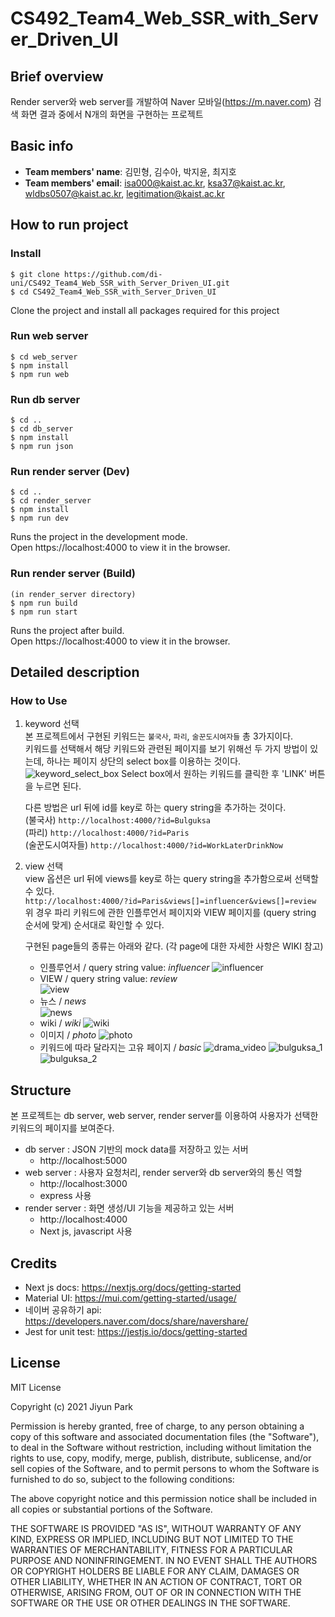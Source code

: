 # CS492_Team4_Web_SSR_with_Server_Driven_UI

## Brief overview

Render server와 web server를 개발하여 Naver 모바일(https://m.naver.com) 검색 화면 결과 중에서 N개의 화면을 구현하는 프로젝트 

## Basic info

- **Team members' name**: 김민형, 김수아, 박지윤, 최지호
- **Team members' email**: isa000@kaist.ac.kr, ksa37@kaist.ac.kr, wldbs0507@kaist.ac.kr, legitimation@kaist.ac.kr


## How to run project
### Install
```
$ git clone https://github.com/di-uni/CS492_Team4_Web_SSR_with_Server_Driven_UI.git
$ cd CS492_Team4_Web_SSR_with_Server_Driven_UI
```
Clone the project and install all packages required for this project   

### Run web server
```
$ cd web_server
$ npm install 
$ npm run web
```
### Run db server
```
$ cd ..
$ cd db_server
$ npm install 
$ npm run json
```
### Run render server (Dev)
```
$ cd ..
$ cd render_server
$ npm install 
$ npm run dev
```
Runs the project in the development mode.   
Open https://localhost:4000 to view it in the browser.

### Run render server (Build)
```
(in render_server directory)
$ npm run build
$ npm run start
```
Runs the project after build.   
Open https://localhost:4000 to view it in the browser.


## Detailed description
### How to Use 
1. keyword 선택      
본 프로젝트에서 구현된 키워드는 `불국사`, `파리`, `술꾼도시여자들` 총 3가지이다.  
키워드를 선택해서 해당 키워드와 관련된 페이지를 보기 위해선 두 가지 방법이 있는데, 하나는 페이지 상단의 select box를 이용하는 것이다. 
![keyword_select_box](screenshots/keyword_select_box.png)
Select box에서 원하는 키워드를 클릭한 후 'LINK' 버튼을 누르면 된다.

    다른 방법은 url 뒤에 id를 key로 하는 query string을 추가하는 것이다.   
    (불국사)  ```http://localhost:4000/?id=Bulguksa```     
    (파리)   ```http://localhost:4000/?id=Paris```    
    (술꾼도시여자들) ```http://localhost:4000/?id=WorkLaterDrinkNow```  

2. view 선택   
    view 옵션은 url 뒤에 views를 key로 하는 query string을 추가함으로써 선택할 수 있다.   
    ```http://localhost:4000/?id=Paris&views[]=influencer&views[]=review ```   
    위 경우 파리 키워드에 관한 인플루언서 페이지와 VIEW 페이지를 (query string 순서에 맞게) 순서대로 확인할 수 있다.

    구현된 page들의 종류는 아래와 같다. (각 page에 대한 자세한 사항은 WIKI 참고)
    - 인플루언서 / query string value: *influencer*
    ![influencer](screenshots/influencer.png)
    - VIEW / query string value: *review*   
    ![view](screenshots/view.png)
    - 뉴스 / *news*   
    ![news](screenshots/news.png)
    - wiki / *wiki*
    ![wiki](screenshots/wiki.png)
    - 이미지 / *photo*
    ![photo](screenshots/photo.png)
    - 키워드에 따라 달라지는 고유 페이지 / *basic*
    ![drama_video](screenshots/drama_video.png)
    ![bulguksa_1](screenshots/bulguksa_1.png)
    ![bulguksa_2](screenshots/bulguksa_2.png)


## Structure
본 프로젝트는 db server, web server, render server를 이용하여 사용자가 선택한 키워드의 페이지를 보여준다.
- db server : JSON 기반의 mock data를 저장하고 있는 서버
    - http://localhost:5000
- web server : 사용자 요청처리, render server와 db server와의 통신 역할
    - http://localhost:3000
    - express 사용
- render server : 화면 생성/UI 기능을 제공하고 있는 서버
    - http://localhost:4000
    - Next js, javascript 사용   



<!-- ## Resources

1. [Demo Video](https://) Add youtube link later -->

## Credits
- Next js docs: https://nextjs.org/docs/getting-started
- Material UI: https://mui.com/getting-started/usage/
- 네이버 공유하기 api: https://developers.naver.com/docs/share/navershare/
- Jest for unit test: https://jestjs.io/docs/getting-started

## License

 MIT License   

Copyright (c) 2021 Jiyun Park
     
Permission is hereby granted, free of charge, to any person obtaining a copy
of this software and associated documentation files (the "Software"), to deal
in the Software without restriction, including without limitation the rights
to use, copy, modify, merge, publish, distribute, sublicense, and/or sell
copies of the Software, and to permit persons to whom the Software is
furnished to do so, subject to the following conditions:
     
The above copyright notice and this permission notice shall be included in all
copies or substantial portions of the Software.
     
THE SOFTWARE IS PROVIDED "AS IS", WITHOUT WARRANTY OF ANY KIND, EXPRESS OR
IMPLIED, INCLUDING BUT NOT LIMITED TO THE WARRANTIES OF MERCHANTABILITY,
FITNESS FOR A PARTICULAR PURPOSE AND NONINFRINGEMENT. IN NO EVENT SHALL THE
AUTHORS OR COPYRIGHT HOLDERS BE LIABLE FOR ANY CLAIM, DAMAGES OR OTHER
LIABILITY, WHETHER IN AN ACTION OF CONTRACT, TORT OR OTHERWISE, ARISING FROM,
OUT OF OR IN CONNECTION WITH THE SOFTWARE OR THE USE OR OTHER DEALINGS IN THE
SOFTWARE.